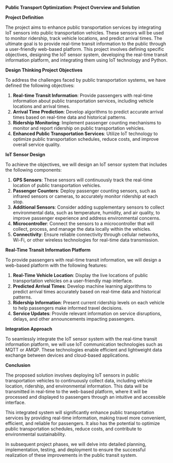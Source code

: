 **Public Transport Optimization: Project Overview and Solution** 

**Project Definition** 

The project aims to enhance public transportation services by integrating IoT sensors into public transportation vehicles. These sensors will be used to monitor ridership, track vehicle locations, and predict arrival times. The ultimate goal is to provide real-time transit information to the public through a user-friendly web-based platform. This project involves defining specific objectives, designing the IoT sensor system, developing the real-time transit information platform, and integrating them using IoT technology and Python. 

**Design Thinking Project Objectives** 

To address the challenges faced by public transportation systems, we have defined the following objectives: 

1. **Real-time Transit Information**: Provide passengers with real-time information about public transportation services, including vehicle locations and arrival times. 
1. **Arrival Time Prediction**: Develop algorithms to predict accurate arrival times based on real-time data and historical patterns. 
1. **Ridership Monitoring**: Implement passenger counting mechanisms to monitor and report ridership on public transportation vehicles. 
1. **Enhanced Public Transportation Services**: Utilize IoT technology to optimize public transportation schedules, reduce costs, and improve overall service quality. 

**IoT Sensor Design** 

To achieve the objectives, we will design an IoT sensor system that includes the following components: 

1. **GPS Sensors**: These sensors will continuously track the real-time location of public transportation vehicles. 
1. **Passenger Counters**: Deploy passenger counting sensors, such as infrared sensors or cameras, to accurately monitor ridership at each stop. 
1. **Additional Sensors**: Consider adding supplementary sensors to collect environmental data, such as temperature, humidity, and air quality, to improve passenger experience and address environmental concerns. 
1. **Microcontroller**: Connect the sensors to a microcontroller that will collect, process, and manage the data locally within the vehicles. 
1. **Connectivity**: Ensure reliable connectivity through cellular networks, Wi-Fi, or other wireless technologies for real-time data transmission. 

**Real-Time Transit Information Platform** 

To provide passengers with real-time transit information, we will design a web-based platform with the following features: 

1. **Real-Time Vehicle Location**: Display the live locations of public transportation vehicles on a user-friendly map interface. 
1. **Predicted Arrival Times**: Develop machine learning algorithms to predict arrival times accurately based on real-time data and historical patterns. 
1. **Ridership Information**: Present current ridership levels on each vehicle to help passengers make informed travel decisions. 
1. **Service Updates**: Provide relevant information on service disruptions, delays, and other announcements impacting passengers. 

**Integration Approach** 

To seamlessly integrate the IoT sensor system with the real-time transit information platform, we will use IoT communication technologies such as MQTT or AMQP. These technologies enable efficient and lightweight data exchange between devices and cloud-based applications. 

**Conclusion** 

The proposed solution involves deploying IoT sensors in public transportation vehicles to continuously collect data, including vehicle location, ridership, and environmental information. This data will be transmitted in real-time to the web-based platform, where it will be processed and displayed to passengers through an intuitive and accessible interface. 

This integrated system will significantly enhance public transportation services by providing real-time information, making travel more convenient, efficient, and reliable for passengers. It also has the potential to optimize public transportation schedules, reduce costs, and contribute to environmental sustainability. 

In subsequent project phases, we will delve into detailed planning, implementation, testing, and deployment to ensure the successful realization of these improvements in the public transit system. 
